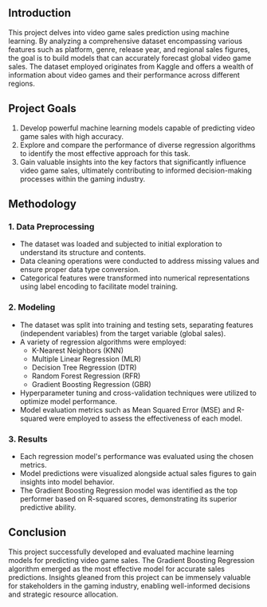 
## Introduction

This project delves into video game sales prediction using machine learning. By analyzing a comprehensive dataset encompassing various features such as platform, genre, release year, and regional sales figures, the goal is to build models that can accurately forecast global video game sales. The dataset employed originates from Kaggle and offers a wealth of information about video games and their performance across different regions.

## Project Goals

1. Develop powerful machine learning models capable of predicting video game sales with high accuracy.
2. Explore and compare the performance of diverse regression algorithms to identify the most effective approach for this task.
3. Gain valuable insights into the key factors that significantly influence video game sales, ultimately contributing to informed decision-making processes within the gaming industry.

## Methodology

### 1. Data Preprocessing

- The dataset was loaded and subjected to initial exploration to understand its structure and contents.
- Data cleaning operations were conducted to address missing values and ensure proper data type conversion.
- Categorical features were transformed into numerical representations using label encoding to facilitate model training.

### 2. Modeling

- The dataset was split into training and testing sets, separating features (independent variables) from the target variable (global sales).
- A variety of regression algorithms were employed:
  - K-Nearest Neighbors (KNN)
  - Multiple Linear Regression (MLR)
  - Decision Tree Regression (DTR)
  - Random Forest Regression (RFR)
  - Gradient Boosting Regression (GBR)
- Hyperparameter tuning and cross-validation techniques were utilized to optimize model performance.
- Model evaluation metrics such as Mean Squared Error (MSE) and R-squared were employed to assess the effectiveness of each model.

### 3. Results

- Each regression model's performance was evaluated using the chosen metrics.
- Model predictions were visualized alongside actual sales figures to gain insights into model behavior.
- The Gradient Boosting Regression model was identified as the top performer based on R-squared scores, demonstrating its superior predictive ability.

## Conclusion

This project successfully developed and evaluated machine learning models for predicting video game sales. The Gradient Boosting Regression algorithm emerged as the most effective model for accurate sales predictions. Insights gleaned from this project can be immensely valuable for stakeholders in the gaming industry, enabling well-informed decisions and strategic resource allocation.


